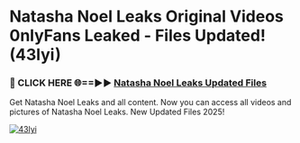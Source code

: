 # Natasha Noel Leaks Original Videos 0nlyFans Leaked - Files Updated! (43lyi)

<h3>🔴 CLICK HERE 🌐==►► <a href="https://tinyurl.com/2jnfzry5" rel="nofollow">Natasha Noel Leaks Updated Files</a></h3>

Get Natasha Noel Leaks and all content. Now you can access all videos and pictures of Natasha Noel Leaks. New Updated Files 2025!

[![43lyi](https://i.imgur.com/GyGTBgg.gif)](https://tinyurl.com/2jnfzry5)
